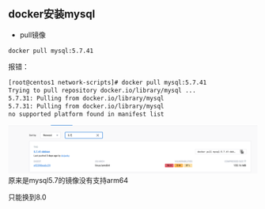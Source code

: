 
## docker安装mysql

- pull镜像

```shell
docker pull mysql:5.7.41
```

报错：
```shell
[root@centos1 network-scripts]# docker pull mysql:5.7.41
Trying to pull repository docker.io/library/mysql ...
5.7.31: Pulling from docker.io/library/mysql
5.7.31: Pulling from docker.io/library/mysql
no supported platform found in manifest list
```

![img_12.png](img_12.png)
原来是mysql5.7的镜像没有支持arm64

只能换到8.0



